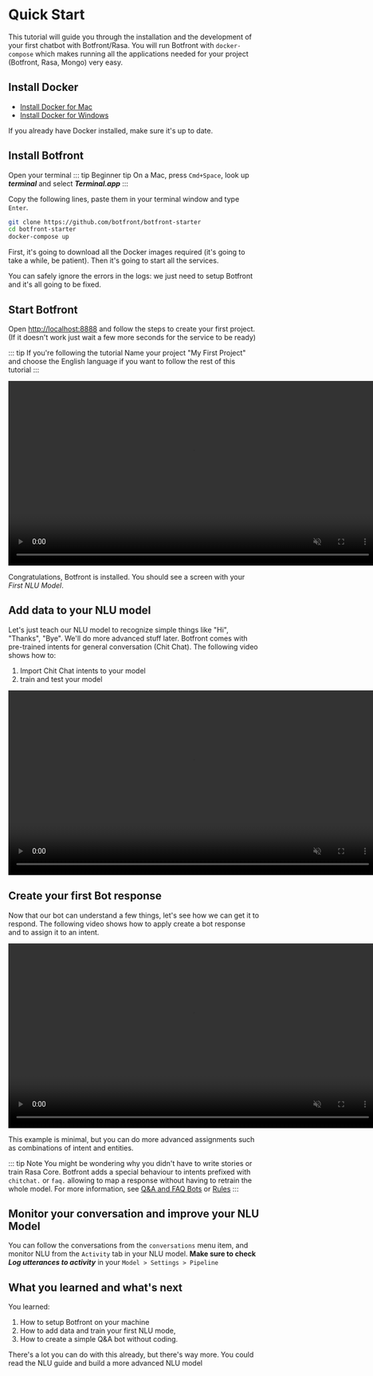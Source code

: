 # Quick Start

This tutorial will guide you through the installation and the development of your first chatbot with Botfront/Rasa. You will run Botfront with `docker-compose` which makes running all the applications needed for your project (Botfront, Rasa, Mongo) very easy.

## Install Docker

- [Install Docker for Mac](https://hub.docker.com/editions/community/docker-ce-desktop-mac)
- [Install Docker for Windows](https://hub.docker.com/editions/community/docker-ce-desktop-windows) 

If you already have Docker installed, make sure it's up to date.

## Install Botfront

Open your terminal 
::: tip Beginner tip
On a Mac, press `Cmd+Space`, look up **_terminal_** and select **_Terminal.app_**
:::

Copy the following lines, paste them in your terminal window and type `Enter`.

```bash
git clone https://github.com/botfront/botfront-starter
cd botfront-starter
docker-compose up
```

First, it's going to download all the Docker images required (it's going to take a while, be patient). Then it's going to start all the services. 

You can safely ignore the errors in the logs: we just need to setup Botfront and it's all going to be fixed. 

## Start Botfront

Open [http://localhost:8888](http://localhost:8888) and follow the steps to create your first project. (If it doesn't work just wait a few more seconds for the service to be ready)

::: tip If you're following the tutorial
Name your project "My First Project" and choose the English language if you want to follow the rest of this tutorial
:::

<video autoplay muted loop width="740" controls>
  <source src="../../videos/setup.mp4" type="video/mp4">
  Your browser does not support the video tag.
</video> 

Congratulations, Botfront is installed. You should see a screen with your _First NLU Model_.

## Add data to your NLU model

Let's just teach our NLU model to recognize simple things like "Hi", "Thanks", "Bye". We'll do more advanced stuff later.
Botfront comes with pre-trained intents for general conversation (Chit Chat). The following video shows how to:
1. Import Chit Chat intents to your model
2. train and test your model

<video autoplay muted loop width="740" controls>
  <source src="../../videos/nlu_quickstart.mp4" type="video/mp4">
  Your browser does not support the video tag.
</video> 


## Create your first Bot response

Now that our bot can understand a few things, let's see how we can get it to respond. The following video shows how to apply create a bot response and to assign it to an intent.

<video autoplay muted loop width="740" controls>
  <source src="../../videos/bot_responses_quickstart.mp4" type="video/mp4">
  Your browser does not support the video tag.
</video> 

This example is minimal, but you can do more advanced assignments such as combinations of intent and entities.

::: tip Note
You might be wondering why you didn't have to write stories or train Rasa Core. Botfront adds a special behaviour to intents prefixed with `chitchat.` or `faq.` allowing to map a response without having to retrain the whole model.
For more information, see [Q&A and FAQ Bots](/guide/bot-responses/#q-a-faq-bots) or [Rules](/guide/users/rules.html)
:::

## Monitor your conversation and improve your NLU Model

You can follow the conversations from the `conversations` menu item, and monitor NLU from the `Activity` tab in your NLU model. 
**Make sure to check _Log utterances to activity_** in your `Model > Settings > Pipeline`

## What you learned and what's next
You learned:

1. How to setup Botfront on your machine
2. How to add data and train your first NLU mode,
3. How to create a simple Q&A bot without coding.

There's a lot you can do with this already, but there's way more. You could read the NLU guide and build a more advanced NLU model